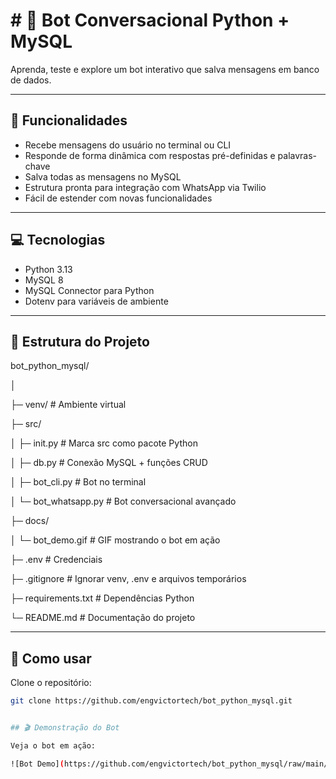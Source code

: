 # # 🤖 Bot Conversacional Python + MySQL
Aprenda, teste e explore um bot interativo que salva mensagens em banco de dados.

---

## 📝 Funcionalidades

- Recebe mensagens do usuário no terminal ou CLI
- Responde de forma dinâmica com respostas pré-definidas e palavras-chave
- Salva todas as mensagens no MySQL
- Estrutura pronta para integração com WhatsApp via Twilio
- Fácil de estender com novas funcionalidades

---

## 💻 Tecnologias

- Python 3.13
- MySQL 8
- MySQL Connector para Python
- Dotenv para variáveis de ambiente

---

## 📂 Estrutura do Projeto

bot_python_mysql/

│

├─ venv/ # Ambiente virtual 

├─ src/

│ ├─ init.py # Marca src como pacote Python

│ ├─ db.py # Conexão MySQL + funções CRUD

│ ├─ bot_cli.py # Bot no terminal

│ └─ bot_whatsapp.py # Bot conversacional avançado

├─ docs/

│ └─ bot_demo.gif # GIF mostrando o bot em ação

├─ .env # Credenciais 

├─ .gitignore # Ignorar venv, .env e arquivos temporários

├─ requirements.txt # Dependências Python

└─ README.md # Documentação do projeto

---

## 🚀 Como usar

Clone o repositório:

```bash
git clone https://github.com/engvictortech/bot_python_mysql.git


## 🎬 Demonstração do Bot

Veja o bot em ação:

![Bot Demo](https://github.com/engvictortech/bot_python_mysql/raw/main/docs/bot_demo.gif)




